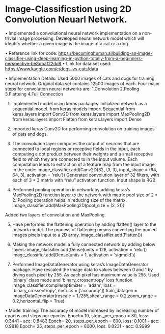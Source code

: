 # Image-Classificstion using 2D Convolution Neuarl Network.
•	Implemented a convolutional neural network implementation on a non-trivial image processing. Developed neural network model which will identify whether a given image is the image of a cat or a dog.

•	Reference link for code:
https://becominghuman.ai/building-an-image-classifier-using-deep-learning-in-python-totally-from-a-beginners-perspective-be8dbaf22dd8
•	Link for data set used:
https://www.kaggle.com/c/dogs-vs-cats/data

•	Implementation Details:
Used 5000 images of cats and dogs for training neural network. Original data set contains 12500 images of each.
Four major steps for convolution neural networks are:
1.Convolution
2.Pooling
3.Flatteing
4.Full Connection

1.	Implemented model using keras packages. Initialized network as a sequential model.
from keras.models import Sequential
from keras.layers import Conv2D
from keras.layers import MaxPooling2D
from keras.layers import Flatten
from keras.layers import Dense

2.	Imported keras Conv2D for performing convolution on training images of cats and dogs.

3.	The convolution layer computes the output of neurons that are connected to local regions or receptive fields in the input, each computing a dot product between their weights and a small receptive field to which they are connected to in the input volume. Each computation leads to extraction of a feature map from the input image. 
In the code:
image_classifier.add(Conv2D(32, (3, 3), input_shape = (64, 64, 3), activation = 'relu'))
Generated convolution layer of 32 filters, with each of 3 * 3 matrix with “relu” activation function.
Input shape is RGB.

4.	Performed pooling operation in network by adding keras’s MaxPooling2D function layer to the network with matrix pool size of 2 * 2. Pooling operation helps in reducing size of the matrix.
image_classifier.add(MaxPooling2D(pool_size = (2, 2)))

Added two layers of convolution and MaxPooling.

5.	Have performed the flattening operation by adding flatten() layer to the network model. The process of flattening means converting the pooled images pixels input to a 2D array.
image_classifier.add(Flatten())

6.	Making the network model a fully connected network by adding below layers:
image_classifier.add(Dense(units = 128, activation = 'relu'))
image_classifier.add(Dense(units = 1, activation = 'sigmoid'))

7.	Performed ImageDataGenerator using keras’s ImageDataGenerator package.
Have rescaled the image data to values between 0 and 1 by diving each pixel by 255. As each pixel has maximum value is 255. Used ‘binary’ class mode and ‘binary_crossentropy’ loss function.
image_classifier.compile(optimizer = 'adam', loss = 'binary_crossentropy', metrics = ['accuracy'])
train_datagen = ImageDataGenerator(rescale = 1./255,shear_range = 0.2,zoom_range = 0.2,horizontal_flip = True)

•	Model training:
The accuracy of model increased by increasing number of epochs and steps per epochs.
       Epoch= 10, steps_per_epoch = 80, loss: 0.3441 - acc: 0.8483
       Epoch= 20, steps_per_epoch = 800, loss: 0.1001 - acc: 0.9818
       Epoch= 25, steps_per_epoch = 8000, loss: 0.0231 - acc: 0.9999


